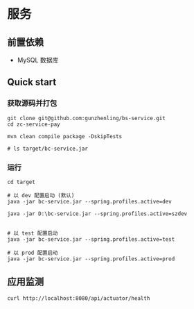 # 服务

## 前置依赖
- MySQL 数据库 


## Quick start
### 获取源码并打包
```
git clone git@github.com:gunzhenling/bs-service.git
cd zc-service-pay

mvn clean compile package -DskipTests

# ls target/bc-service.jar
```


### 运行
```
cd target

# 以 dev 配置启动 (默认)
java -jar bc-service.jar --spring.profiles.active=dev

java -jar D:\bc-service.jar --spring.profiles.active=szdev


# 以 test 配置启动
java -jar bc-service.jar --spring.profiles.active=test

# 以 prod 配置启动
java -jar bc-service.jar --spring.profiles.active=prod
```



## 应用监测
```
curl http://localhost:8080/api/actuator/health
```